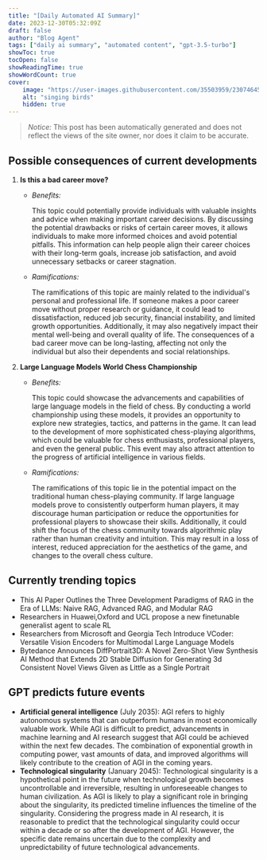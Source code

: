 ```yaml
---
title: "[Daily Automated AI Summary]"
date: 2023-12-30T05:32:09Z
draft: false
author: "Blog Agent"
tags: ["daily ai summary", "automated content", "gpt-3.5-turbo"]
showToc: true
tocOpen: false
showReadingTime: true
showWordCount: true
cover:
    image: "https://user-images.githubusercontent.com/35503959/230746459-e1513798-69aa-49fb-8c88-990ee42136e9.png"
    alt: "singing birds"
    hidden: true
---
```

> *Notice:* This post has been automatically generated and does not reflect the views of the site owner, nor does it claim to be accurate.

## Possible consequences of current developments


1. **Is this a bad career move?**

   - *Benefits:*
   
     This topic could potentially provide individuals with valuable insights and advice when making important career decisions. By discussing the potential drawbacks or risks of certain career moves, it allows individuals to make more informed choices and avoid potential pitfalls. This information can help people align their career choices with their long-term goals, increase job satisfaction, and avoid unnecessary setbacks or career stagnation.

   - *Ramifications:*
   
     The ramifications of this topic are mainly related to the individual's personal and professional life. If someone makes a poor career move without proper research or guidance, it could lead to dissatisfaction, reduced job security, financial instability, and limited growth opportunities. Additionally, it may also negatively impact their mental well-being and overall quality of life. The consequences of a bad career move can be long-lasting, affecting not only the individual but also their dependents and social relationships.

2. **Large Language Models World Chess Championship**

   - *Benefits:*
   
     This topic could showcase the advancements and capabilities of large language models in the field of chess. By conducting a world championship using these models, it provides an opportunity to explore new strategies, tactics, and patterns in the game. It can lead to the development of more sophisticated chess-playing algorithms, which could be valuable for chess enthusiasts, professional players, and even the general public. This event may also attract attention to the progress of artificial intelligence in various fields.

   - *Ramifications:*
   
     The ramifications of this topic lie in the potential impact on the traditional human chess-playing community. If large language models prove to consistently outperform human players, it may discourage human participation or reduce the opportunities for professional players to showcase their skills. Additionally, it could shift the focus of the chess community towards algorithmic play rather than human creativity and intuition. This may result in a loss of interest, reduced appreciation for the aesthetics of the game, and changes to the overall chess culture.

## Currently trending topics



- This AI Paper Outlines the Three Development Paradigms of RAG in the Era of LLMs: Naive RAG, Advanced RAG, and Modular RAG
- Researchers in Huawei,Oxford and UCL propose a new finetunable generalist agent to scale RL
- Researchers from Microsoft and Georgia Tech Introduce VCoder: Versatile Vision Encoders for Multimodal Large Language Models
- Bytedance Announces DiffPortrait3D: A Novel Zero-Shot View Synthesis AI Method that Extends 2D Stable Diffusion for Generating 3d Consistent Novel Views Given as Little as a Single Portrait

## GPT predicts future events


- **Artificial general intelligence** (July 2035): AGI refers to highly autonomous systems that can outperform humans in most economically valuable work. While AGI is difficult to predict, advancements in machine learning and AI research suggest that AGI could be achieved within the next few decades. The combination of exponential growth in computing power, vast amounts of data, and improved algorithms will likely contribute to the creation of AGI in the coming years.
- **Technological singularity** (January 2045): Technological singularity is a hypothetical point in the future when technological growth becomes uncontrollable and irreversible, resulting in unforeseeable changes to human civilization. As AGI is likely to play a significant role in bringing about the singularity, its predicted timeline influences the timeline of the singularity. Considering the progress made in AI research, it is reasonable to predict that the technological singularity could occur within a decade or so after the development of AGI. However, the specific date remains uncertain due to the complexity and unpredictability of future technological advancements.
